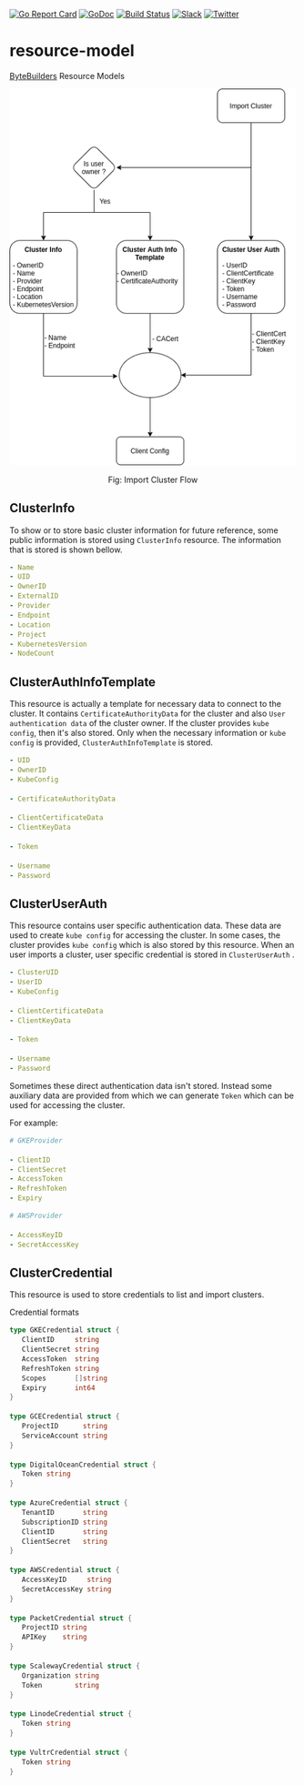 [![Go Report Card](https://goreportcard.com/badge/go.bytebuilders.dev/resource-model)](https://goreportcard.com/report/go.bytebuilders.dev/resource-model)
[![GoDoc](https://godoc.org/go.bytebuilders.dev/resource-model?status.svg "GoDoc")](https://godoc.org/go.bytebuilders.dev/resource-model)
[![Build Status](https://github.com/bytebuilders/resource-model/workflows/CI/badge.svg)](https://github.com/bytebuilders/resource-model/actions?workflow=CI)
[![Slack](https://slack.appscode.com/badge.svg)](https://slack.appscode.com)
[![Twitter](https://img.shields.io/twitter/follow/ByteBuilders.svg?style=social&logo=twitter&label=Follow)](https://twitter.com/intent/follow?screen_name=ByteBuilders)

# resource-model

[ByteBuilders](https://byte.builders) Resource Models

![Import Cluster](./hack/files/import_cluster.png)

<center>Fig: Import Cluster Flow</center>



##  ClusterInfo

To show or to store basic cluster information for future reference, some public information is stored using `ClusterInfo` resource. The information that is stored is shown bellow.

```yaml
- Name
- UID
- OwnerID
- ExternalID
- Provider
- Endpoint
- Location
- Project
- KubernetesVersion
- NodeCount
```

## ClusterAuthInfoTemplate

This resource is actually a template for necessary data to connect to the cluster. It contains `CertificateAuthorityData` for the cluster and also `User authentication data` of the cluster owner. If the cluster provides `kube config`, then it's also stored. Only when the necessary information or `kube config` is provided, `ClusterAuthInfoTemplate` is stored.

```yaml
- UID
- OwnerID
- KubeConfig

- CertificateAuthorityData

- ClientCertificateData
- ClientKeyData

- Token

- Username
- Password
```

## ClusterUserAuth

This resource contains user specific authentication data. These data are used to create `kube config` for accessing the cluster. In some cases, the cluster provides `kube config` which is also stored by this resource. When an user imports a cluster, user specific credential is stored in `ClusterUserAuth` .

```yaml
- ClusterUID
- UserID
- KubeConfig

- ClientCertificateData
- ClientKeyData

- Token

- Username
- Password
```

Sometimes these direct authentication data isn't stored. Instead some auxiliary data are provided from which we can generate `Token` which can be used for accessing the cluster.

For example:

```yaml
# GKEProvider

- ClientID
- ClientSecret
- AccessToken
- RefreshToken
- Expiry
```

```yaml
# AWSProvider

- AccessKeyID
- SecretAccessKey
```

## ClusterCredential

This resource is used to store credentials to list and import clusters.

Credential formats

```go
type GKECredential struct {
   ClientID     string
   ClientSecret string
   AccessToken  string
   RefreshToken string
   Scopes 		[]string
   Expiry 		int64
}

type GCECredential struct {
   ProjectID      string
   ServiceAccount string
}

type DigitalOceanCredential struct {
   Token string
}

type AzureCredential struct {
   TenantID       string
   SubscriptionID string
   ClientID       string
   ClientSecret   string
}

type AWSCredential struct {
   AccessKeyID     string
   SecretAccessKey string
}

type PacketCredential struct {
   ProjectID string
   APIKey    string
}

type ScalewayCredential struct {
   Organization string
   Token        string
}

type LinodeCredential struct {
   Token string
}

type VultrCredential struct {
   Token string
}
```
